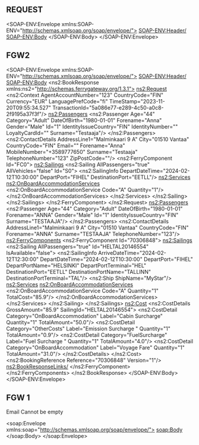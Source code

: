 ## REQUEST

<SOAP-ENV:Envelope xmlns:SOAP-ENV="http://schemas.xmlsoap.org/soap/envelope/">
    <SOAP-ENV:Header/>
    <SOAP-ENV:Body>
        <BookRequest xmlns="http://schemas.ferrygateway.org/1.3.1" >
            <Context TimeStamp="2023-11-20T09:55:34.527" CountryCode="FIN" Currency="EUR" LanguagePrefCode="fi" TransactionId="5a086e77-e289-4c50-a0c8-2f9195a37f3f" AgentAccountNumber="123"></Context>
            <Passengers>
                <Passenger Id="1" Age="44" DateOfBirth="1980-01-01" Category="Adult" LoyaltyCardId="" Gender="Male" Forename="Anna" Surname="Testaaja" IdentityIssueCountry="FIN" IdentityNumber=""></Passenger>
            </Passengers>
            <ContactDetails Forename="Anna" Surname="Testaaja" AddressLine1="Malminkaari 9 A" City="01510 Vantaa" CountryCode="FIN" ZipPostCode="" MobileNumber="+3589777650" TelephoneNumber="123" Email=""></ContactDetails>
            <FerryComponent Id="FC0">
                <Sailings>
                    <Sailing Id="S0" AllPassengers="true" AllVehicles="false">
                        <SailingInfo DepartPort="FIHEL" DestinationPort="EETLL" DepartDateTime="2024-02-12T10:30:00"></SailingInfo>
                        <Services>
                            <OnBoardAccommodationServices>
                                <OnBoardAccommodationService Code="A" Quantity="1" />
                            </OnBoardAccommodationServices>
                        </Services>
                    </Sailing>
                </Sailings>
            </FerryComponent>
        </BookRequest>
    </SOAP-ENV:Body>
</SOAP-ENV:Envelope>

## FGW2

<SOAP-ENV:Envelope xmlns:SOAP-ENV="http://schemas.xmlsoap.org/soap/envelope/">
    <SOAP-ENV:Header/>
    <SOAP-ENV:Body>
        <ns2:BookResponse xmlns:ns2="http://schemas.ferrygateway.org/1.3.1">
            <ns2:Request>
                <BookRequest>
                    <ns2:Context AgentAccountNumber="123" CountryCode="FIN" Currency="EUR" LanguagePrefCode="fi" TimeStamp="2023-11-20T09:55:34.527" TransactionId="5a086e77-e289-4c50-a0c8-2f9195a37f3f"/>
                    <ns2:Passengers>
                        <ns2:Passenger Age="44" Category="Adult" DateOfBirth="1980-01-01" Forename="Anna" Gender="Male" Id="1" IdentityIssueCountry="FIN" IdentityNumber="" LoyaltyCardId="" Surname="Testaaja"/>
                    </ns2:Passengers>
                    <ns2:ContactDetails AddressLine1="Malminkaari 9 A" City="01510 Vantaa" CountryCode="FIN" Email="" Forename="Anna" MobileNumber="+3589777650" Surname="Testaaja" TelephoneNumber="123" ZipPostCode=""/>
                    <ns2:FerryComponent Id="FC0">
                        <ns2:Sailings>
                            <ns2:Sailing AllPassengers="true" AllVehicles="false" Id="S0">
                                <ns2:SailingInfo DepartDateTime="2024-02-12T10:30:00" DepartPort="FIHEL" DestinationPort="EETLL"/>
                                <ns2:Services>
                                    <ns2:OnBoardAccommodationServices>
                                        <ns2:OnBoardAccommodationService Code="A" Quantity="1"/>
                                    </ns2:OnBoardAccommodationServices>
                                </ns2:Services>
                            </ns2:Sailing>
                        </ns2:Sailings>
                    </ns2:FerryComponent>
                </BookRequest>
            </ns2:Request>
            <ns2:Passengers>
                <ns2:Passenger Age="44" Category="Adult" DateOfBirth="1980-01-01" Forename="ANNA" Gender="Male" Id="1" IdentityIssueCountry="FIN" Surname="TESTAAJA"/>
            </ns2:Passengers>
            <ns2:ContactDetails AddressLine1="Malminkaari 9 A" City="01510 Vantaa" CountryCode="FIN" Forename="ANNA" Surname="TESTAAJA" TelephoneNumber="123"/>
            <ns2:FerryComponents>
                <ns2:FerryComponent Id="70306848">
                    <ns2:Sailings>
                        <ns2:Sailing AllPassengers="true" Id="HELTAL20146554" IsAvailable="false">
                            <ns2:SailingInfo ArriveDateTime="2024-02-12T12:30:00" DepartDateTime="2024-02-12T10:30:00" DepartPort="FIHEL" DepartPortName="HELSINKI" DepartPortTerminal="HEL" DestinationPort="EETLL" DestinationPortName="TALLINN" DestinationPortTerminal="TAL"/>
                            <ns2:Ship ShipName="MyStar"/>
                            <ns2:Services>
                                <ns2:OnBoardAccommodationServices>
                                    <ns2:OnBoardAccommodationService Code="A" Quantity="1" TotalCost="85.9"/>
                                </ns2:OnBoardAccommodationServices>
                            </ns2:Services>
                        </ns2:Sailing>
                    </ns2:Sailings>
                    <ns2:Cost>
                        <ns2:CostDetails GrossAmount="85.9" SailingId="HELTAL20146554">
                            <ns2:CostDetail Category="OnBoardAccommodation" Label="Cabin Surcharge" Quantity="1" TotalAmount="50.0"/>
                            <ns2:CostDetail Category="OtherCosts" Label="Emission Surcharge " Quantity="1" TotalAmount="0.9"/>
                            <ns2:CostDetail Category="FuelSurcharge" Label="Fuel Surcharge " Quantity="1" TotalAmount="4.0"/>
                            <ns2:CostDetail Category="OnBoardAccommodation" Label="Voyage Fare" Quantity="1" TotalAmount="31.0"/>
                        </ns2:CostDetails>
                    </ns2:Cost>
                    <ns2:BookingReference Reference="70306848" Version="1"/>
                    <ns2:BookResponseLinks/>
                </ns2:FerryComponent>
            </ns2:FerryComponents>
        </ns2:BookResponse>
    </SOAP-ENV:Body>
</SOAP-ENV:Envelope>

## FGW 1

Email Cannot be empty

<soap:Envelope xmlns:soap="http://schemas.xmlsoap.org/soap/envelope/">
    <soap:Body>
        <BookResponse xmlns="http://schemas.ferrygateway.org/1.3.1">
            <Context AgentAccountNumber="123" TimeStamp="2023-11-20T09:55:34.527" CountryCode="FIN" Currency="EUR" LanguagePrefCode="fi" TransactionId="5a086e77-e289-4c50-a0c8-2f9195a37f3f"/>
            <Request>
                <BookRequest>
                    <Context AgentAccountNumber="123" TimeStamp="2023-11-20T09:55:34.527" CountryCode="FIN" Currency="EUR" LanguagePrefCode="fi" TransactionId="5a086e77-e289-4c50-a0c8-2f9195a37f3f"/>
                    <TPE/>
                    <Passengers>
                        <Passenger Gender="Male" Forename="Anna" Surname="Testaaja" IdentityIssueCountry="FIN" IdentityNumber="" Id="1" Age="44" DateOfBirth="1980-01-01" Category="Adult" LoyaltyCardId=""/>
                    </Passengers>
                    <ContactDetails Forename="Anna" Surname="Testaaja" AddressLine1="Malminkaari 9 A" City="01510 Vantaa" CountryCode="FIN" ZipPostCode="" MobileNumber="+3589777650" TelephoneNumber="123" Email="tere@mail.ee" PassengerId="1"/>
                    <Pets/>
                    <Vehicles/>
                    <FerryComponent Id="FC0">
                        <Sailings>
                            <Sailing Id="S0" AllPassengers="true" AllVehicles="false">
                                <PassengerRefs/>
                                <VehicleRefs/>
                                <SailingInfo DepartDateTime="2024-02-12T10:30:00" DepartPort="FIHEL" DestinationPort="EETLL"/>
                                <Services>
                                    <OnBoardAccommodationServices>
                                        <OnBoardAccommodationService Code="A" Quantity="1">
                                            <PassengerRefs/>
                                        </OnBoardAccommodationService>
                                    </OnBoardAccommodationServices>
                                    <OnBoardMealServices/>
                                    <OnBoardServices/>
                                </Services>
                            </Sailing>
                        </Sailings>
                    </FerryComponent>
                </BookRequest>
            </Request>
            <Passengers>
                <Passenger Gender="Male" Forename="ANNA" Surname="TESTAAJA" IdentityIssueCountry="FIN" Id="1" Age="44" DateOfBirth="1980-01-01" Category="Adult"/>
            </Passengers>
            <ContactDetails Forename="ANNA" Surname="TESTAAJA" AddressLine1="Malminkaari 9 A" City="01510 Vantaa" CountryCode="FIN" MobileNumber="+358 9777650" Email="tere@mail.ee" PassengerId="1"/>
            <FerryComponents>
                <FerryComponent>
                    <Sailings>
                        <Sailing Id="S0" IsAvailable="true" SailingInformation="Reittimatka Helsinki-Tallinna" AllPassengers="true" AllVehicles="false">
                            <SailingInfo DepartPortTerminal="LSA2" DestinationPortTerminal="DTER" ArriveDateTime="2024-02-12T12:30:00" CheckinStartDateTime="2024-02-12T09:00:00" CheckinEndDateTime="2024-02-12T10:00:00" DepartDateTime="2024-02-12T10:30:00" DepartPortName="Helsinki" DestinationPortName="Tallinna" OperatorCode="TLNK" DepartPort="FIHEL" DestinationPort="EETLL"/>
                            <Ship IsFastCraft="false" ShipName="MyStar"/>
                            <Services>
                                <OnBoardAccommodationServices>
                                    <OnBoardAccommodationService IsInfantsOK="true" IsAccessible="false" IsPetAllowed="false" IsAllergyFriendly="false" Code="A" Quantity="1" TotalCost="79.9" OperatorAdded="false" Description="A-hytti"/>
                                </OnBoardAccommodationServices>
                            </Services>
                        </Sailing>
                    </Sailings>
                    <Cost>
                        <CostDetails SailingId="S0" GrossAmount="79.9">
                            <CostDetail Category="FuelSurcharge" TotalAmount="4" Quantity="1"/>
                            <CostDetail Category="OtherCosts" TotalAmount="0.9" Quantity="1"/>
                            <CostDetail Category="OnBoardAccommodation" TotalAmount="75" Quantity="1"/>
                        </CostDetails>
                    </Cost>
                    <BookingReference Reference="70359749" Version="1"/>
                    <BookResponseLinks>
                        <BookResponseLink Label="AuthCode" URI=";70359749-3864?"/>
                        <BookResponseLink Label="SecurityCode" URI="3864"/>
                        <BookResponseLink Label="TripInfoURL" URI="https://test-hcs.tallink.com/api/tripinfo/PBsSwuswpseCsQR_kaKw7w/fi"/>
                    </BookResponseLinks>
                </FerryComponent>
            </FerryComponents>
        </BookResponse>
    </soap:Body>
</soap:Envelope>